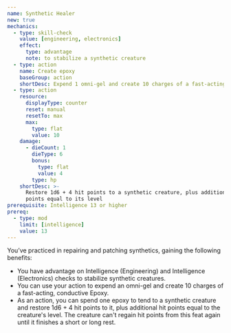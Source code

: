 ```yaml
---
name: Synthetic Healer
new: true
mechanics:
  - type: skill-check
    value: [engineering, electronics]
    effect:
      type: advantage
      note: to stabilize a synthetic creature
  - type: action
    name: Create epoxy
    baseGroup: action
    shortDesc: Expend 1 omni-gel and create 10 charges of a fast-acting, conductive Epoxy.
  - type: action
    resource:
      displayType: counter
      reset: manual
      resetTo: max
      max:
        type: flat
        value: 10
    damage:
      - dieCount: 1
        dieType: 6
        bonus:
          type: flat
          value: 4
        type: hp
    shortDesc: >-
      Restore 1d6 + 4 hit points to a synthetic creature, plus additional hit
      points equal to its level
prerequisite: Intelligence 13 or higher
prereq:
  - type: mod
    limit: [intelligence]
    value: 13
---
```

You’ve practiced in repairing and patching synthetics, gaining the following benefits:

- You have advantage on Intelligence (Engineering) and Intelligence (Electronics) checks to
stabilize synthetic creatures.
- You can use your action to expend an omni-gel and create 10 charges of a fast-acting,
conductive Epoxy.
- As an action, you can spend one epoxy to tend to a synthetic creature and restore
1d6 + 4 hit points to it, plus additional hit points equal to the creature's level.
The creature can't regain hit points from this feat again until it finishes a short or long rest.

